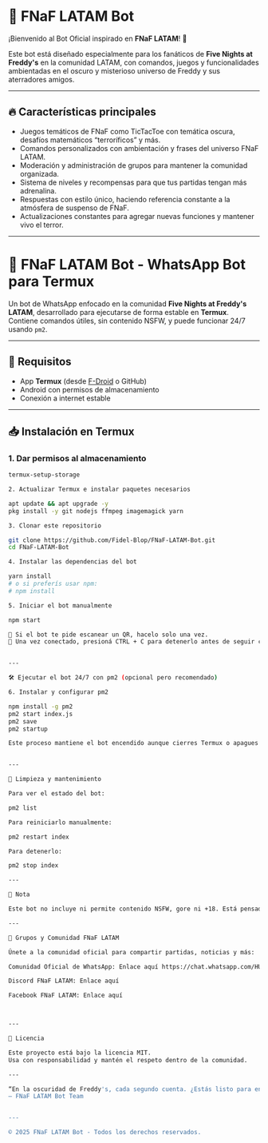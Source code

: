# 🤖 FNaF LATAM Bot

¡Bienvenido al Bot Oficial inspirado en **FNaF LATAM**! 🎉

Este bot está diseñado especialmente para los fanáticos de **Five Nights at Freddy's** en la comunidad LATAM, con comandos, juegos y funcionalidades ambientadas en el oscuro y misterioso universo de Freddy y sus aterradores amigos.

---

## 🔥 Características principales

- Juegos temáticos de FNaF como TicTacToe con temática oscura, desafíos matemáticos “terroríficos” y más.
- Comandos personalizados con ambientación y frases del universo FNaF LATAM.
- Moderación y administración de grupos para mantener la comunidad organizada.
- Sistema de niveles y recompensas para que tus partidas tengan más adrenalina.
- Respuestas con estilo único, haciendo referencia constante a la atmósfera de suspenso de FNaF.
- Actualizaciones constantes para agregar nuevas funciones y mantener vivo el terror. 

---

# 🤖 FNaF LATAM Bot - WhatsApp Bot para Termux

Un bot de WhatsApp enfocado en la comunidad **Five Nights at Freddy's LATAM**, desarrollado para ejecutarse de forma estable en **Termux**. Contiene comandos útiles, sin contenido NSFW, y puede funcionar 24/7 usando `pm2`.

---

## 🚀 Requisitos

- App **Termux** (desde [F-Droid](https://f-droid.org/) o GitHub)
- Android con permisos de almacenamiento
- Conexión a internet estable

---

## 📥 Instalación en Termux

### 1. Dar permisos al almacenamiento

```bash
termux-setup-storage

2. Actualizar Termux e instalar paquetes necesarios

apt update && apt upgrade -y
pkg install -y git nodejs ffmpeg imagemagick yarn

3. Clonar este repositorio

git clone https://github.com/Fidel-Blop/FNaF-LATAM-Bot.git
cd FNaF-LATAM-Bot

4. Instalar las dependencias del bot

yarn install
# o si preferís usar npm:
# npm install

5. Iniciar el bot manualmente

npm start

🔹 Si el bot te pide escanear un QR, hacelo solo una vez.
🔹 Una vez conectado, presioná CTRL + C para detenerlo antes de seguir con pm2.


---

🛠 Ejecutar el bot 24/7 con pm2 (opcional pero recomendado)

6. Instalar y configurar pm2

npm install -g pm2
pm2 start index.js
pm2 save
pm2 startup

Este proceso mantiene el bot encendido aunque cierres Termux o apagues la pantalla.


---

🧼 Limpieza y mantenimiento

Para ver el estado del bot:

pm2 list

Para reiniciarlo manualmente:

pm2 restart index

Para detenerlo:

pm2 stop index

---

📌 Nota

Este bot no incluye ni permite contenido NSFW, gore ni +18. Está pensado para el entretenimiento y organización de comunidades relacionadas con FNaF en LATAM.

---

📢 Grupos y Comunidad FNaF LATAM

Únete a la comunidad oficial para compartir partidas, noticias y más:

Comunidad Oficial de WhatsApp: Enlace aquí https://chat.whatsapp.com/HU9Dkmzru1P3od24zB1Mvl

Discord FNaF LATAM: Enlace aquí

Facebook FNaF LATAM: Enlace aquí



---

📜 Licencia

Este proyecto está bajo la licencia MIT.
Usa con responsabilidad y mantén el respeto dentro de la comunidad.

---

“En la oscuridad de Freddy's, cada segundo cuenta. ¿Estás listo para enfrentar el terror?”
— FNaF LATAM Bot Team


---

© 2025 FNaF LATAM Bot - Todos los derechos reservados.

